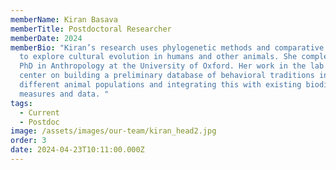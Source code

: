 ```yaml
---
memberName: Kiran Basava
memberTitle: Postdoctoral Researcher
memberDate: 2024
memberBio: "Kiran’s research uses phylogenetic methods and comparative databases
  to explore cultural evolution in humans and other animals. She completed her
  PhD in Anthropology at the University of Oxford. Her work in the lab will
  center on building a preliminary database of behavioral traditions in
  different animal populations and integrating this with existing biodiversity
  measures and data. "
tags:
  - Current
  - Postdoc
image: /assets/images/our-team/kiran_head2.jpg
order: 3
date: 2024-04-23T10:11:00.000Z
---
```

